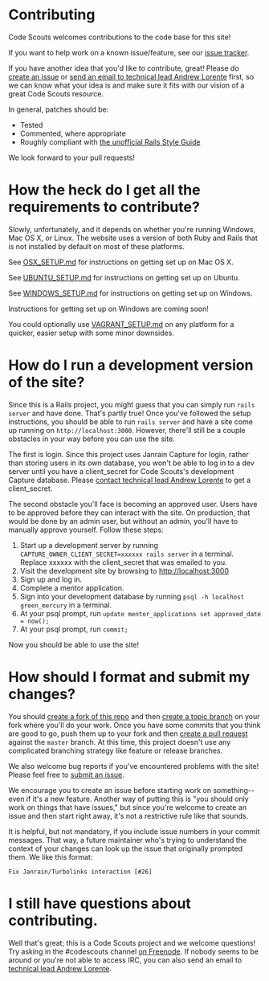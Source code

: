 Contributing
============

Code Scouts welcomes contributions to the code base for this site!

If you want to help work on a known issue/feature, see our [issue tracker](https://trello.com/b/pHnfhYyh/green-mercury-new-codescouts-website).

If you have another idea that you'd like to contribute, great! Please do [create an issue](https://github.com/code-scouts/green_mercury/issues/) or [send an email to technical lead Andrew Lorente](mailto:andrew.lorente@gmail.com) first, so we can know what your idea is and make sure it fits with our vision of a great Code Scouts resource.

In general, patches should be:
* Tested
* Commented, where appropriate
* Roughly compliant with [the unofficial Rails Style Guide](https://github.com/bbatsov/rails-style-guide)

We look forward to your pull requests!


How the heck do I get all the requirements to contribute?
=========================================================

Slowly, unfortunately, and it depends on whether you're running Windows, Mac OS X, or Linux.
The website uses a version of both Ruby and Rails that is not installed by default on most of these platforms.

See [OSX_SETUP.md](OSX_SETUP.md) for instructions on getting set up on Mac OS X.

See [UBUNTU_SETUP.md](UBUNTU_SETUP.md) for instructions on getting set up on Ubuntu.

See [WINDOWS_SETUP.md](WINDOWS_SETUP.md) for instructions on getting set up on Windows.

Instructions for getting set up on Windows are coming soon!

You could optionally use [VAGRANT_SETUP.md](VAGRANT_SETUP.md) on any platform for a quicker, easier setup with some minor downsides.

How do I run a development version of the site?
===============================================
Since this is a Rails project, you might guess that you can simply run `rails server` and have done. That's partly true! Once you've followed the setup instructions, you should be able to run `rails server` and have a site come up running on `http://localhost:3000`. However, there'll still be a couple obstacles in your way before you can use the site.

The first is login. Since this project uses Janrain Capture for login, rather than storing users in its own database, you won't be able to log in to a dev server until you have a client_secret for Code Scouts's development Capture database. Please [contact technical lead Andrew Lorente](mailto:andrew@codescouts.org) to get a client_secret.

The second obstacle you'll face is becoming an approved user. Users have to be approved before they can interact with the site. On production, that would be done by an admin user, but without an admin, you'll have to manually approve yourself. Follow these steps:

1. Start up a development server by running `CAPTURE_OWNER_CLIENT_SECRET=xxxxxx rails server` in a terminal. Replace xxxxxx with the client_secret that was emailed to you.
1. Visit the development site by browsing to [http://localhost:3000](http://localhost:3000)
1. Sign up and log in.
1. Complete a mentor application.
1. Sign into your development database by running `psql -h localhost green_mercury` in a terminal.
1. At your psql prompt, run `update mentor_applications set approved_date = now();`
1. At your psql prompt, run `commit;`

Now you should be able to use the site!

How should I format and submit my changes?
==========================================

You should [create a fork of this repo](https://help.github.com/articles/fork-a-repo) and then [create a topic branch](http://git-scm.com/book/en/Git-Branching-Branching-Workflows#Topic-Branches) on your fork where you'll do your work. Once you have some commits that you think are good to go, push them up to your fork and then [create a pull request](https://help.github.com/articles/using-pull-requests) against the `master` branch. At this time, this project doesn't use any complicated branching strategy like feature or release branches.

We also welcome bug reports if you've encountered problems with the site! Please feel free to [submit an issue](https://github.com/code-scouts/green_mercury/issues/new).

We encourage you to create an issue before starting work on something--even if it's a new feature. Another way of putting this is "you should only work on things that have issues," but since you're welcome to create an issue and then start right away, it's not a restrictive rule like that sounds.

It is helpful, but not mandatory, if you include issue numbers in your commit messages. That way, a future maintainer who's trying to understand the context of your changes can look up the issue that originally prompted them. We like this format:

```
Fix Janrain/Turbolinks interaction [#26]
```

I still have questions about contributing.
==========================================

Well that's great; this is a Code Scouts project and we welcome questions! Try asking in the #codescouts channel [on Freenode](https://webchat.freenode.net/). If nobody seems to be around or you're not able to access IRC, you can also send an email to [technical lead Andrew Lorente](mailto:andrew@codescouts.org).
